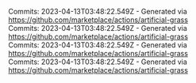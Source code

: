 Commits: 2023-04-13T03:48:22.549Z - Generated via https://github.com/marketplace/actions/artificial-grass
<br>
Commits: 2023-04-13T03:48:22.549Z - Generated via https://github.com/marketplace/actions/artificial-grass
<br>
Commits: 2023-04-13T03:48:22.549Z - Generated via https://github.com/marketplace/actions/artificial-grass
<br>
Commits: 2023-04-13T03:48:22.549Z - Generated via https://github.com/marketplace/actions/artificial-grass
<br>
